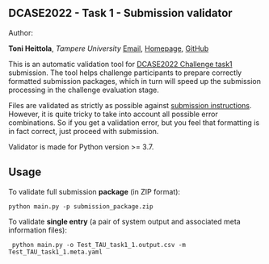 DCASE2022 - Task 1 - Submission validator
-----------------------------------------

Author:

**Toni Heittola**, *Tampere University* 
[Email](mailto:toni.heittola@tuni.fi), 
[Homepage](https://homepages.tuni.fi/toni.heittola), 
[GitHub](https://github.com/toni-heittola)

This is an automatic validation tool for [DCASE2022 Challenge task1](http://dcase.community/challenge2022/task-acoustic-scene-classification) submission. 
The tool helps challenge participants to prepare correctly formatted submission packages, 
which in turn will speed up the submission processing in the challenge evaluation stage.

Files are validated as strictly as possible against [submission instructions](http://dcase.community/challenge2022/task-acoustic-scene-classification#submission). 
However, it is quite tricky to take into account all possible error combinations. 
So if you get a validation error, but you feel that formatting is in fact correct, 
just proceed with submission.

Validator is made for Python version >= 3.7.  
   
## Usage

To validate full submission **package** (in ZIP format):

    python main.py -p submission_package.zip

To validate **single entry** (a pair of system output and associated meta information files):
   
     python main.py -o Test_TAU_task1_1.output.csv -m Test_TAU_task1_1.meta.yaml
